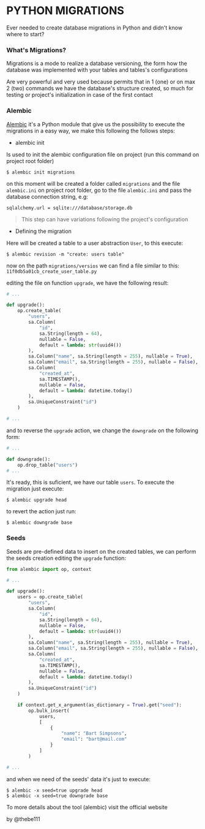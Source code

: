 # PYTHON MIGRATIONS

Ever needed to create database migrations in Python and didn't know where to start?

### What's Migrations?

Migrations is a mode to realize a database versioning, the form how the database was implemented with your tables and
tables's configurations

Are very powerful and very used because permits that in 1 (one) or on max 2 (two) commands we have the database's
structure created, so much for testing or project's initialization in case of the first contact 

### Alembic

[Alembic](https://alembic.sqlalchemy.org/en/latest/) it's a Python module that give us the possibility to execute the
migrations in a easy way, we make this following the follows steps:

- alembic init 

Is used to init the alembic configuration file on project (run this command on project root folder)

```shell
$ alembic init migrations
```

on this moment will be created a folder called `migrations` and the file `alembic.ini` on project root folder, go to the
file `alembic.ini` and pass the database connection string, e.g:

```
sqlalchemy.url = sqlite:///database/storage.db
```

> This step can have variations following the project's configuration

- Defining the migration

Here will be created a table to a user abstraction `User`, to this execute:

```shell
$ alembic revision -m "create: users table"
```

now on the path `migrations/versios` we can find a file similar to this: `11f0db5a01cb_create_user_table.py`

editing the file on function `upgrade`, we have the following result:

```python
# ...

def upgrade():
    op.create_table(
        "users",
        sa.Column(
            "id",
            sa.String(length = 64),
            nullable = False,
            default = lambda: str(uuid4())
        ),
        sa.Column("name", sa.String(length = 255), nullable = True),
        sa.Column("email", sa.String(length = 255), nullable = False),
        sa.Column(
            "created_at",
            sa.TIMESTAMP(),
            nullable = False,
            default = lambda: datetime.today()
        ),
        sa.UniqueConstraint("id")
    )

# ...
```

and to reverse the `upgrade` action, we change the `downgrade` on the following form:

```python
# ...

def downgrade():
    op.drop_table("users")
# ...
```

It's ready, this is suficient, we have our table `users`. To execute the migration just execute:

```shell
$ alembic upgrade head
```

to revert the action just run: 

```shell
$ alembic downgrade base
```

### Seeds

Seeds are pre-defined data to insert on the created tables, we can perform the seeds creation editing the `upgrade`
function:

```python
from alembic import op, context

# ...

def upgrade():
    users = op.create_table(
        "users",
        sa.Column(
            "id",
            sa.String(length = 64),
            nullable = False,
            default = lambda: str(uuid4())
        ),
        sa.Column("name", sa.String(length = 255), nullable = True),
        sa.Column("email", sa.String(length = 255), nullable = False),
        sa.Column(
            "created_at",
            sa.TIMESTAMP(),
            nullable = False,
            default = lambda: datetime.today()
        ),
        sa.UniqueConstraint("id")
    )

    if context.get_x_argument(as_dictionary = True).get("seed"):
        op.bulk_insert(
            users,
            [
                {
                    "name": "Bart Simpsons",
                    "email": "bart@mail.com"
                }
            ]
        )

# ...
```

and when we need of the seeds' data it's just to execute:

```shell
$ alembic -x seed=true upgrade head
$ alembic -x seed=true downgrade base
```

To more details about the tool (alembic) visit the official website

by @thebe111
